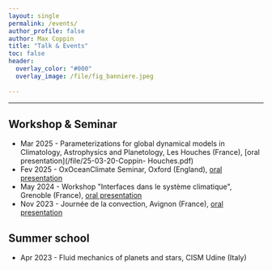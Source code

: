 ```yaml
---
layout: single 
permalink: /events/
author_profile: false
author: Max Coppin
title: "Talk & Events"
toc: false
header:
  overlay_color: "#000"
  overlay_image: /file/fig_banniere.jpeg
  
---
```

---
## Workshop & Seminar 
- Mar 2025 - Parameterizations for global dynamical models in Climatology, Astrophysics and Planetology, Les Houches (France), [oral presentation](/file/25-03-20-Coppin- Houches.pdf)
- Fev 2025 - OxOceanClimate Seminar, Oxford (England), [oral presentation](/file/25-02-26-Oxford.pdf)
- May 2024 - Workshop "Interfaces dans le système climatique", Grenoble (France), [oral presentation](/file/GDR_climat_2024.pdf)
- Nov 2023 - Journée de la convection, Avignon (France), [oral presentation](/file/Journee_convection_Observation_convection_Plateform_Coriolis.pdf)


## Summer school

- Apr 2023 - Fluid mechanics of planets and stars, CISM Udine (Italy) 
